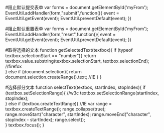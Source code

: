 #阻止默认提交表单
    var forms = document.getElementById('myFrom');
     EventUtil.addHandler(form,"submit",function(){
        event = EventUtil.getEvent(event);
        EventUtil.preventDefault(event);
    })

#阻止默认重置表单
    var forms = document.getElementById('myFrom');
     EventUtil.addHandler(form,"reset",function(){
        event = EventUtil.getEvent(event);
        EventUtil.preventDefault(event);
    })

#取得选择的文本
    function getSelectedText(textbox){
                if (typeof textbox.selectionStart == "number"){
                    return textbox.value.substring(textbox.selectionStart, 
                            textbox.selectionEnd);       //firefox         
                } else if (document.selection){
                    return document.selection.createRange().text;   //IE
                }
            }

#选择部分文本
    function selectText(textbox, startIndex, stopIndex){
        if (textbox.setSelectionRange){             //w3c
            textbox.setSelectionRange(startIndex, stopIndex);  
        } else if (textbox.createTextRange){       //IE
            var range = textbox.createTextRange();
            range.collapse(true);
            range.moveStart("character", startIndex);
            range.moveEnd("character", stopIndex - startIndex);
            range.select();                    
        }
        textbox.focus();
    }